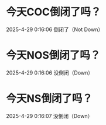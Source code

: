 # 今天COC倒闭了吗？

2025-4-29 0:16:06 倒闭了（Not Down）

# 今天NOS倒闭了吗？

2025-4-29 0:16:06 没倒闭（Down）

# 今天NS倒闭了吗？

2025-4-29 0:16:07 没倒闭（Down）

